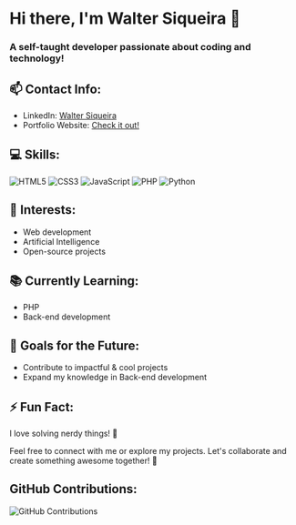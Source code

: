 # Hi there, I'm Walter Siqueira 👋
### A self-taught developer passionate about coding and technology!

## 📫 Contact Info:
- LinkedIn: [Walter Siqueira](https://www.linkedin.com/in/walter-siqueira/)
- Portfolio Website: [Check it out!](https://portifolio-page-walter.vercel.app)

## 💻 Skills:
![HTML5](https://img.shields.io/badge/HTML5-E34F26?style=for-the-badge&logo=html5&logoColor=white)
![CSS3](https://img.shields.io/badge/CSS3-1572B6?style=for-the-badge&logo=css3&logoColor=white)
![JavaScript](https://img.shields.io/badge/JavaScript-F7DF1E?style=for-the-badge&logo=javascript&logoColor=black)
![PHP](https://img.shields.io/badge/PHP-777BB4?style=for-the-badge&logo=php&logoColor=white)
![Python](https://img.shields.io/badge/Python-3776AB?style=for-the-badge&logo=python&logoColor=white)

## 🌟 Interests:
- Web development
- Artificial Intelligence
- Open-source projects

## 📚 Currently Learning:
- PHP
- Back-end development

## 🎯 Goals for the Future:
- Contribute to impactful & cool projects
- Expand my knowledge in Back-end development

## ⚡ Fun Fact:
I love solving nerdy things! 🧩

Feel free to connect with me or explore my projects. Let's collaborate and create something awesome together! 🚀

## GitHub Contributions:
![GitHub Contributions](https://img.shields.io/github/last-commit/waltersiqueira/waltersiqueira?style=for-the-badge&logo=github&logoColor=white)